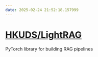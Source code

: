 ```yaml
---
date: 2025-02-24 21:52:18.157999
---
```


# [HKUDS/LightRAG](https://github.com/HKUDS/LightRAG)

PyTorch library for building RAG pipelines